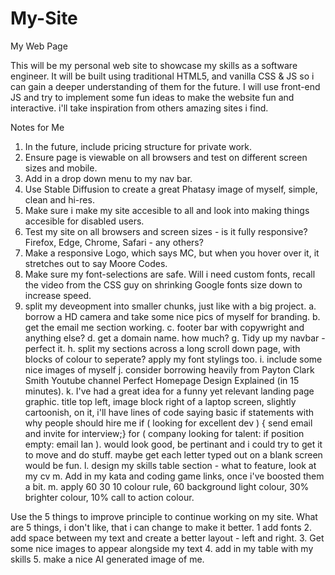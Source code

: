 # My-Site
My Web Page

This will be my personal web site to showcase my skills as a software engineer. It will be built using traditional HTML5, and vanilla CSS & JS so i can gain a deeper understanding of them for the future. I will use front-end JS and try to implement some fun ideas to make the website fun and interactive. i'll take inspiration from others amazing sites i find.

Notes for Me

1. In the future, include pricing structure for private work.
2. Ensure page is viewable on all browsers and test on different screen sizes and mobile.
3. Add in a drop down menu to my nav bar.
4. Use Stable Diffusion to create a great Phatasy image of myself, simple, clean and hi-res.
6. Make sure i make my site accesible to all and look into making things accesible for disabled users.
7. Test my site on all browsers and screen sizes - is it fully responsive? Firefox, Edge, Chrome, Safari - any others?
8. Make a responsive Logo, which says MC, but when you hover over it, it stretches out to say Moore Codes.
9. Make sure my font-selections are safe. Will i need custom fonts, recall the video from the CSS guy on shrinking Google fonts size down to increase speed.
11. split my deveopment into smaller chunks, just like with a big project.
 a. borrow a HD camera and take some nice pics of myself for branding.
 b. get the email me section working.
 c. footer bar with copywright and anything else?
 d. get a domain name. how much?
 g. Tidy up my navbar - perfect it.
 h. split my sections across a long scroll down page, with blocks of colour to seperate? apply my font stylings too.
 i. include some nice images of myself
 j. consider borrowing heavily from Payton Clark Smith Youtube channel Perfect Homepage Design Explained (in 15 minutes).
 k. I've had a great idea for a funny yet relevant landing page graphic. title top left, image block right of a laptop screen, slightly cartoonish, on it, i'll have lines of code saying basic if statements with why people should hire me if ( looking for excellent dev ) { send email and invite for interview;} for ( company looking for talent: if position empty: email Ian ). would look good, be pertinant and i could try to get it to move and do stuff. maybe get each letter typed out on a blank screen would be fun. 
 l. design my skills table section - what to feature, look at my cv 
 m. Add in my kata and coding game links, once i've boosted them a bit.
 m. apply 60 30 10 colour rule, 60 background light colour, 30% brighter colour, 10% call to action colour.

 Use the 5 things to improve principle to continue working on my site. What are 5 things, i don't like, that i can change to make it better. 1 add fonts 2. add space between my text and create a better layout - left and right. 3. Get some nice images to appear alongside my text 4. add in my table with my skills 5. make a nice AI generated image of me.

 